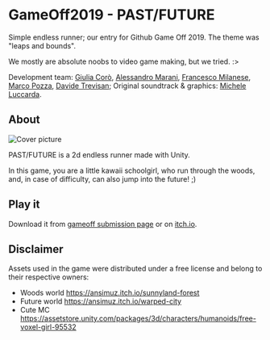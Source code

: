 # GameOff2019 - PAST/FUTURE
Simple endless runner; our entry for Github Game Off 2019. The theme was "leaps and bounds".

We mostly are absolute noobs to video game making, but we tried. :>

Development team: [Giulia Corò](https://github.com/gcoro), [Alessandro Marani](https://github.com/Alessandro-Ma), [Francesco Milanese](https://github.com/nadenadenade), [Marco Pozza](https://github.com/PozzaMarco), [Davide Trevisan](https://github.com/Trexy94); 
Original soundtrack & graphics: [Michele Luccarda](https://github.com/Luck909).

## About 
![Cover picture](https://img.itch.zone/aW1nLzI3Mzg0MjAucG5n/original/vBEkgj.png)

PAST/FUTURE is a 2d endless runner made with Unity. 

In this game, you are a little kawaii schoolgirl, who run through the woods, and, in case of difficulty, can also jump into the future! ;)

## Play it 
Download it from [gameoff submission page](https://itch.io/jam/game-off-2019/rate/527028) or on [itch.io](https://gcoro.itch.io/pastfuture).

## Disclaimer
Assets used in the game were distributed under a free license and belong to their respective owners: 

- Woods world https://ansimuz.itch.io/sunnyland-forest
- Future world https://ansimuz.itch.io/warped-city 
- Cute MC https://assetstore.unity.com/packages/3d/characters/humanoids/free-voxel-girl-95532 
